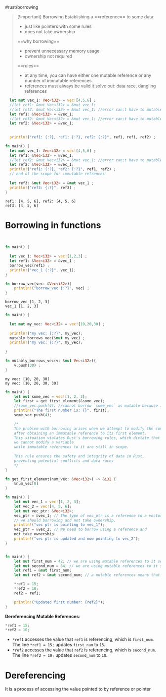 #rust/borrowing 

>[!important] Borrowing
>Establishing a ==reference== to some data:
>- just like pointers with some rules
>- does not take ownership
> 
> ==why borrowing==
> - prevent unnecessary memory usage
> - ownership not required
>  
> ==rules==
> - at any time, you can have either one mutable reference or any number of immutable references
> - references must always be valid
> it solve out: data race, dangling references

```rust
  let mut vec_1: Vec<i32> = vec![4,5,6] ;
  //let ref1: &mut Vec<i32> = &mut vec_1;
  //let ref2: &mut Vec<i32> = &mut vec_1; //error can;t have to mutable references
  let ref1: &Vec<i32> = &vec_1;
  //let ref2: &mut Vec<i32> = &mut vec_1; //error can;t have to mutable references
  let ref2: &Vec<i32> = &vec_1;
  
  
  println!("ref1: {:?}, ref1: {:?}, ref2: {:?}", ref1, ref1, ref2) ;
```

```rust
fn main() {
  let mut vec_1: Vec<i32> = vec![4,5,6] ;
  let ref1: &Vec<i32> = &vec_1;
  //let ref2: &mut Vec<i32> = &mut vec_1; //error can;t have to mutable references
  let ref2: &Vec<i32> = &vec_1;
  println!("ref1: {:?}, ref2: {:?}", ref1, ref2) ;
  // end of the scope for immutable refrences
  
  let ref3: &mut Vec<i32> = &mut vec_1 ;
  println!("ref3: {:?}", ref3) ;
}

```


```
ref1: [4, 5, 6], ref2: [4, 5, 6]
ref3: [4, 5, 6]
```



# Borrowing in functions
```rust


fn main() {
  
  let vec_1: Vec<i32> = vec![1,2,3] ;
  let ref1: &Vec<i32> = &vec_1 ; 
  borrow_vec(ref1) ;
  println!("vec_1 {:?}", vec_1);
}

fn borrow_vec(vec: &Vec<i32>){
    println!("borrow_vec {:?}", vec) ;
}

```

```
borrow_vec [1, 2, 3]
vec_1 [1, 2, 3]
```


```rust
fn main() {
  
  let mut my_vec: Vec<i32> = vec![10,20,30] ;
  
  println!("my vec: {:?}", my_vec);
  mutably_borrows_vec(&mut my_vec) ;  
  println!("my vec: {:?}", my_vec);
    
}

fn mutably_borrows_vec(v: &mut Vec<i32>){
    v.push(30) ;
}
```

```
my vec: [10, 20, 30]
my vec: [10, 20, 30, 30]
```


```rust
fn main() {
    let mut some_vec = vec![1, 2, 3];
    let first = get_first_element(&some_vec);
    //some_vec.push(4); //cannot borrow `some_vec` as mutable because it is also borrowed as immutable
    println!("The first number is: {}", first);
    some_vec.push(4);

    /*
    The problem with borrowing arises when we attempt to modify the some_vec vector 
    after obtaining an immutable reference to its first element. 
    This situation violates Rust's borrowing rules, which dictate that
    we cannot modify a variable
    while immutable references to it are still in scope. 
    
    This rule ensures the safety and integrity of data in Rust, 
    preventing potential conflicts and data races
    */
}

fn get_first_element(num_vec: &Vec<i32>) -> &i32 {
    &num_vec[0]
}
```

```rust
fn main() {
    let mut vec_1 = vec![1, 2, 3];
    let vec_2 = vec![4, 5, 6];
    let mut vec_ptr: &Vec<i32>;
    vec_ptr = &vec_1; // The type of vec_ptr is a reference to a vector so
    // we should borrowing and not take ownership. 
    println!("vec ptr is pointing to vec_1");
    vec_ptr = &vec_2; // We need to borrow using a reference and 
    not take ownership. 
    println!("vec ptr is updated and now pointing to vec_2");
}
```


```rust

fn main() {
    let mut first_num = 42; // we are using mutable references to it so the variable must be mutable
    let mut second_num = 64; // we are using mutable references to it so the variable must be mutable
    let ref1 = &mut first_num;
    let mut ref2 = &mut second_num; // a mutable references means that the reference can be updated to point to some other variable

    *ref1 = 15;
    *ref2 = 10;
    ref2 = ref1;

    println!("Updated first number: {ref2}");  
}

```

**Dereferencing Mutable References**:
```rust
*ref1 = 15;
*ref2 = 10;

```

- `*ref1` accesses the value that `ref1` is referencing, which is `first_num`. The line `*ref1 = 15;` updates `first_num` to `15`.
- `*ref2` accesses the value that `ref2` is referencing, which is `second_num`. The line `*ref2 = 10;` updates `second_num` to `10`.




# Dereferencing 
It is a process of accessing the value pointed to by  reference or pointer




